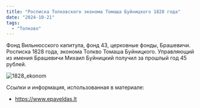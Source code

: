 ```yaml
---
title: "Росписка Толковского эконома Томаша Буйницкого 1828 года"
date: "2024-10-21"
tags:
  - "Толково"
---
```


Фонд Вильнюсского капитула, фонд 43, церковные фонды, Брашевичи.
Росписка 1828 года, эконома Толкво Томаша Буйницкого.
Управляющий из имения Брашевичи Михаил Буйницкий получил за прошлый год 45 рублей.

![1828_ekonom](https://github.com/user-attachments/assets/79ca5f29-315f-447c-a363-65515a07f28e)

Ссылки и информация, использованная в материале:
- https://www.epaveldas.lt
